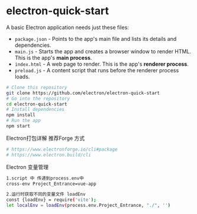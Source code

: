 # electron-quick-start
A basic Electron application needs just these files:

- `package.json` - Points to the app's main file and lists its details and dependencies.
- `main.js` - Starts the app and creates a browser window to render HTML. This is the app's **main process**.
- `index.html` - A web page to render. This is the app's **renderer process**.
- `preload.js` - A content script that runs before the renderer process loads.

```bash
# Clone this repository
git clone https://github.com/electron/electron-quick-start
# Go into the repository
cd electron-quick-start
# Install dependencies
npm install
# Run the app
npm start
```
Electron打包详解 推荐Forge 方式
```bash
# https://www.electronforge.io/cli#package
# https://www.electron.build/cli
```

Electron 变量管理
```bash
1.script 中 传递到process.env中
cross-env Project_Entrance=vue-app

2.运行时获取不同的变量文件 loadEnv
const {loadEnv} = require('vite');
let localEnv = loadEnv(process.env.Project_Entrance, "./", '')
```
